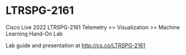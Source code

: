 # LTRSPG-2161
Cisco Live 2022 LTRSPG-2161 Telemetry >> Visualization >> Machine Learning Hand-On Lab

Lab guide and presentation at http://cs.co/LTRSPG-2161

